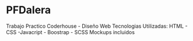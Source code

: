 # PFDalera
Trabajo Practico Coderhouse - Diseño  Web
Tecnologias Utilizadas:
HTML - CSS -Javacript - Boostrap - SCSS
Mockups incluidos 
